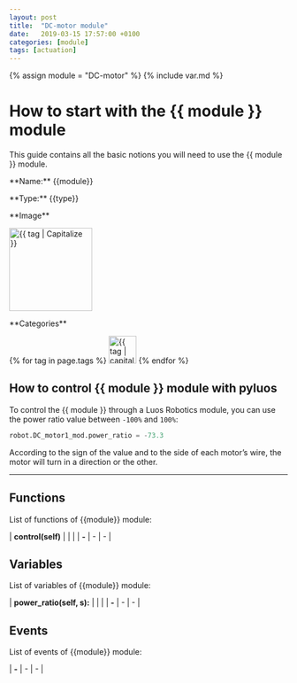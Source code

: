 ```yaml
---
layout: post
title:  "DC-motor module"
date:   2019-03-15 17:57:00 +0100
categories: [module]
tags: [actuation]
---
```

{% assign module = "DC-motor" %}
{% include var.md %}

# How to start with the {{ module }} module

This guide contains all the basic notions you will need to use the {{ module }} module.

<div class="sheet" markdown="1">
<p class="sheet-title" markdown="1">**Name:** {{module}}</p>
<p class="sheet-title" markdown="1">**Type:** {{type}}</p>
<p class="sheet-title" markdown="1">**Image**</p>
<p class="indent" markdown="1"><img height="150" src="/assets/img/{{ module | downcase }}-module.png" alt="{{ tag | Capitalize }}"></p>
<p class="sheet-title" markdown="1">**Categories**</p>
<p class="indent" markdown="1">
{% for tag in page.tags %}
  <a href="{{ "/" | absolute_url }}tags.html"><img height="50" src="/assets/img/sticker-{{ tag }}.png" title="{{ tag | capitalize }}" alt="{{ tag | capitalize }}"></a>
{% endfor %}
</p>
</div>


## How to control {{ module }} module with pyluos

To control the {{ module }} through a Luos Robotics module, you can use the power ratio value between `-100%` and `100%`:

```python
robot.DC_motor1_mod.power_ratio = -73.3
```

According to the sign of the value and to the side of each motor’s wire, the motor will turn in a direction or the other.

----

## Functions
List of functions of {{module}} module:

| **control(self)** |  |  | 
| **-** | - | - | 

## Variables
List of variables of {{module}} module:

| **power_ratio(self, s):** |  |  | 
| **-** | - | - | 

## Events
List of events of {{module}} module:

| **-** | - | - | 
